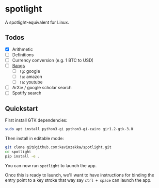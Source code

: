 # spotlight

A spotlight-equivalent for Linux.

## Todos

* [x] Arithmetic
* [ ] Definitions
* [ ] Currency conversion (e.g. 1 BTC to USD)
* [ ] [Bangs](https://help.duckduckgo.com/duckduckgo-help-pages/features/bangs/)
    * [ ] `!g`: google
    * [ ] `!a`: amazon
    * [ ] `!a`: youtube
* [ ] ArXiv / google scholar search
* [ ] Spotify search

## Quickstart

First install GTK dependencies:

```bash
sudo apt install python3-gi python3-gi-cairo gir1.2-gtk-3.0
```

Then install in editable mode:

```bash
git clone git@github.com:kevinzakka/spotlight.git
cd spotlight
pip install -e .
```

You can now run `spotlight` to launch the app.

Once this is ready to launch, we'll want to have instructions for binding the
entry point to a key stroke that way say `ctrl + space` can launch the app.
